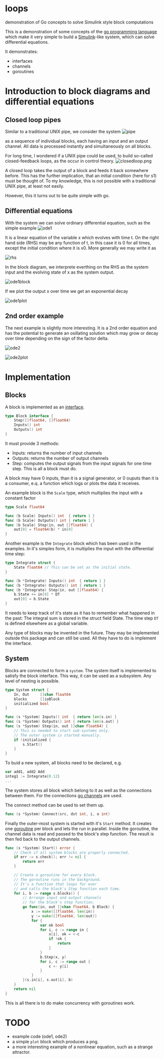 # loops
demonstration of Go concepts to solve Simulink style block computations

This is a demonstration of some concepts of the [go programming language](http://www.golang.org) which make it very simple to build a [Simulink](www.mathworks.com/products/simulink)-like system, which can solve differential equations.

It demonstrates:
- interfaces
- channels
- goroutines

# Introduction to block diagrams and differential equations
## Closed loop pipes
Similar to a traditional UNIX pipe, we consider the system
![pipe](doc/pipe.png)

as a sequence of individual blocks, each having an input and an output channel.
All data is processed instantly and simultaneously on all blocks.

For long time, I wondered if a UNIX pipe could be used, to build so-called closed-feedback loops, as the occur in control theory.
![closedloop.png](doc/closedloop.png)

A closed loop takes the output of a block and feeds it back somewhere before.
This has the further implication, that an initial condition (here for s1) must be thought of.
To my knowledge, this is not possible with a traditional UNIX pipe, at least not easily.

However, this it turns out to be quite simple with go.

## Differential equations
With the system we can solve ordinary differential equation, such as the simple example
![ode1](doc/ode1.png)

It is a linear equation of the variable x which evolves with time t.
On the right hand side (RHS) may be any function of t, in this case it is 0 for all times, except the initial condition where it is x0.
More generally we may write it as

![rhs](doc/rhs.png)

In the block diagram, we interprete everthing on the RHS as the system input and the evolving state of x as the system output.

![ode1block](doc/ode1block.png)

If we plot the output x over time we get an exponential decay

![ode1plot](doc/ode1plot.png)

## 2nd order example
The next example is slightly more interesting. It is a 2nd order equation and has the potential to generate an osillating solution which may grow or decay over time depending on the sign of the factor delta.

![ode2](doc/ode2.png)

![ode2plot](doc/ode2plot.png)

# Implementation
## Blocks
A block is implemented as an [interface](https://golang.org/doc/effective_go.html#interfaces).
```go
type Block interface {
	Step([]float64, []float64)
	Inputs() int
	Outputs() int
}
```
It must provide 3 methods:
- Inputs: returns the number of input channels
- Outputs: returns the number of output channels
- Step: computes the output signals from the input signals for one time step.
This is all a block must do.

A block may have 0 inputs, than it is a signal generator, or 0 ouputs than it is a consumer, e.q. a function which logs or plots the data it receives.

An example block is the `Scale` type, which multiplies the input with a constant factor
```go
type Scale float64

func (b Scale) Inputs() int  { return 1 }
func (b Scale) Outputs() int { return 1 }
func (b Scale) Step(in, out []float64) {
	out[0] = float64(b) * in[0]
}
```

Another example is the `Integrate` block which has been used in the examples.
In it's simples form, it is multiplies the input with the differential time step:
```go
type Integrate struct {
	State float64 // This can be set as the initial state.
}

func (b *Integrate) Inputs() int  { return 1 }
func (b *Integrate) Outputs() int { return 1 }
func (b *Integrate) Step(in, out []float64) {
	b.State += in[0] * DT
	out[0] = b.State
}
```
It needs to keep track of it's state as it has to remember what happened in the past: The integral sum is stored in the struct field State.
The time step `DT` is defined elsewhere as a global variable.

Any type of blocks may be invented in the future. They may be implemented outside this package and can still be used. All they have to do is implement the interface.

## System
Blocks are connected to form a `system`.
The system itself is implemented to satisfy the block interface.
This way, it can be used as a subsystem. Any level of nesting is possible.

```go
type System struct {
	In, Out     []chan float64
	blocks      []ioBlock
	initialized bool
}

func (s *System) Inputs() int  { return len(s.in) }
func (s *System) Outputs() int { return len(s.out) }
func (s *System) Step(in, out []chan float64) {
	// This is needed to start sub-systems only.
	// The outer system is started manually.
	if !initialized {
		s.Start()
	}
}
```

To buid a new system, all blocks need to be declared, e.g.
```go
var add1, add2 Add
integ1 := Integrate{0.12}
...
```

The system stores all block which belong to it as well as the connections between them.
For the connections [go channels](https://golang.org/doc/effective_go.html#channels) are used.

The connect method can be used to set them up.
```go
func (s *System) Connect(src, dst int, i, o int)
```

Finally the outer-most system is started with it's `Start` method.
It creates one [goroutine](https://golang.org/doc/effective_go.html#goroutines) per block and lets the run in parallel.
Inside the goroutine, the channel data is read and passed to the block's step function.
The result is then fed back to the output channels.
```go
func (s *System) Start() error {
	// Check if all system blocks are properly connected.
	if err := s.check(); err != nil {
		return err
	}

	// Create a goroutine for every block.
	// The goroutine runs in the background.
	// It's a function that loops for ever
	// and calls the block's Step function each time.
	for i, b := range s.blocks() {
		// Arrange input and output channels
		// for the block's step function.
		go func(in, out []chan float64, b Block) {
			x := make([]float64, len(in))
			y := make([]float64, len(out))
			for {
				var ok bool
				for i, c := range in {
					x[i], ok = <-c
					if !ok {
						return
					}
				}
				b.Step(x, y)
				for i, c := range out {
					c <- y[i]
				}
			}
		}(s.in[i], s.out[i], b)
	}
	return nil
}
```

This is all there is to do make concurrency with goroutines work.

# TODO
- example code (ode1, ode2)
- a simple `plot` block which produces a png.
- a more interesting example of a nonlinear equation, such as a strange attractor.

